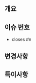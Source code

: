 ## 개요 <!-- 작업 내역 한줄 요약, 스크린샷 등 -->

## 이슈 번호

- closes #n

## 변경사항 <!-- 필수, 상세히 작성(목록화 등)하여 리뷰어에게 도움을 주세요! -->

## 특이사항 <!-- PR을 볼 때 주의깊게 봐야하거나 말하고 싶은 점 -->
